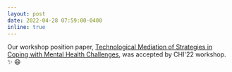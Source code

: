 ```yaml
---
layout: post
date: 2022-04-28 07:59:00-0400
inline: true
---
```


Our workshop position paper, [Technological Mediation of Strategies in Coping with Mental Health Challenges](https://drive.google.com/drive/u/1/folders/1evCyz7BFAqnpjDX82_lu-to_fCDucSh0), was accepted by CHI'22 workshop. :sparkles: :smile:
